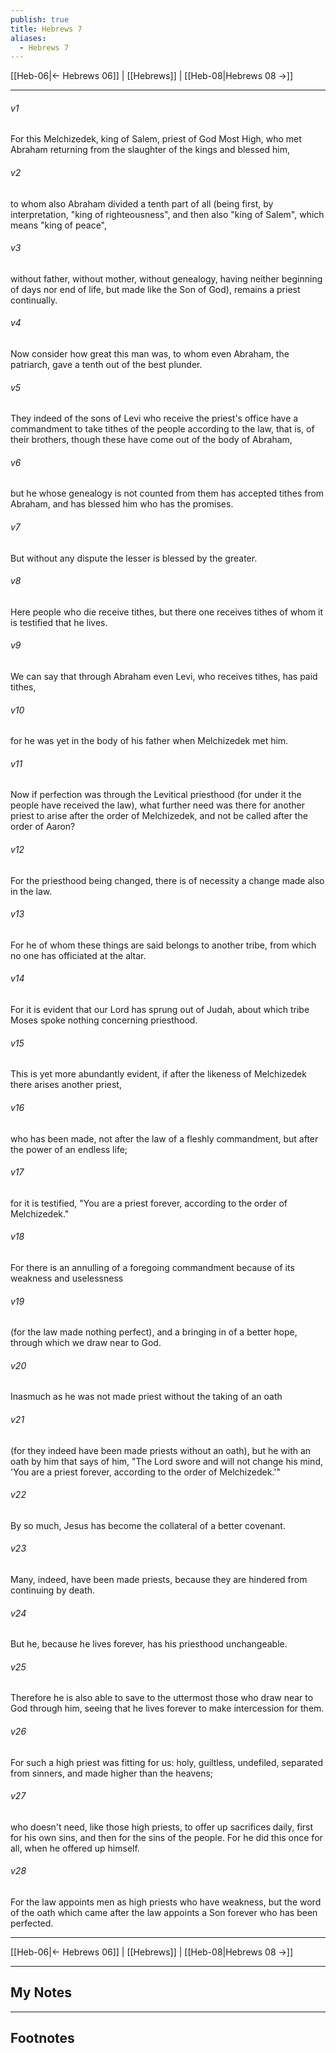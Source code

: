 ```yaml
---
publish: true
title: Hebrews 7
aliases:
  - Hebrews 7
---
```


[[Heb-06|← Hebrews 06]] | [[Hebrews]] | [[Heb-08|Hebrews 08 →]]
***



###### v1 
For this Melchizedek, king of Salem, priest of God Most High, who met Abraham returning from the slaughter of the kings and blessed him, 

###### v2 
to whom also Abraham divided a tenth part of all (being first, by interpretation, "king of righteousness", and then also "king of Salem", which means "king of peace", 

###### v3 
without father, without mother, without genealogy, having neither beginning of days nor end of life, but made like the Son of God), remains a priest continually. 

###### v4 
Now consider how great this man was, to whom even Abraham, the patriarch, gave a tenth out of the best plunder. 

###### v5 
They indeed of the sons of Levi who receive the priest's office have a commandment to take tithes of the people according to the law, that is, of their brothers, though these have come out of the body of Abraham, 

###### v6 
but he whose genealogy is not counted from them has accepted tithes from Abraham, and has blessed him who has the promises. 

###### v7 
But without any dispute the lesser is blessed by the greater. 

###### v8 
Here people who die receive tithes, but there one receives tithes of whom it is testified that he lives. 

###### v9 
We can say that through Abraham even Levi, who receives tithes, has paid tithes, 

###### v10 
for he was yet in the body of his father when Melchizedek met him. 

###### v11 
Now if perfection was through the Levitical priesthood (for under it the people have received the law), what further need was there for another priest to arise after the order of Melchizedek, and not be called after the order of Aaron? 

###### v12 
For the priesthood being changed, there is of necessity a change made also in the law. 

###### v13 
For he of whom these things are said belongs to another tribe, from which no one has officiated at the altar. 

###### v14 
For it is evident that our Lord has sprung out of Judah, about which tribe Moses spoke nothing concerning priesthood. 

###### v15 
This is yet more abundantly evident, if after the likeness of Melchizedek there arises another priest, 

###### v16 
who has been made, not after the law of a fleshly commandment, but after the power of an endless life; 

###### v17 
for it is testified, "You are a priest forever, according to the order of Melchizedek." 

###### v18 
For there is an annulling of a foregoing commandment because of its weakness and uselessness 

###### v19 
(for the law made nothing perfect), and a bringing in of a better hope, through which we draw near to God. 

###### v20 
Inasmuch as he was not made priest without the taking of an oath 

###### v21 
(for they indeed have been made priests without an oath), but he with an oath by him that says of him, "The Lord swore and will not change his mind, 'You are a priest forever, according to the order of Melchizedek.'" 

###### v22 
By so much, Jesus has become the collateral of a better covenant. 

###### v23 
Many, indeed, have been made priests, because they are hindered from continuing by death. 

###### v24 
But he, because he lives forever, has his priesthood unchangeable. 

###### v25 
Therefore he is also able to save to the uttermost those who draw near to God through him, seeing that he lives forever to make intercession for them. 

###### v26 
For such a high priest was fitting for us: holy, guiltless, undefiled, separated from sinners, and made higher than the heavens; 

###### v27 
who doesn't need, like those high priests, to offer up sacrifices daily, first for his own sins, and then for the sins of the people. For he did this once for all, when he offered up himself. 

###### v28 
For the law appoints men as high priests who have weakness, but the word of the oath which came after the law appoints a Son forever who has been perfected.

***
[[Heb-06|← Hebrews 06]] | [[Hebrews]] | [[Heb-08|Hebrews 08 →]]

---
## My Notes

---
## Footnotes